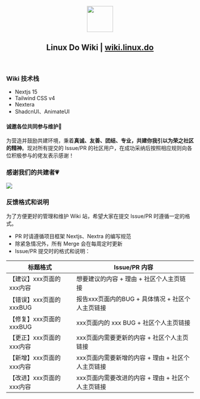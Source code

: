 <a name="readme-top"></a>

<div align="center">
  


<img height="70" src="/public/linuxdo_logo_with_dark_text.png">

## Linux Do Wiki | [ wiki.linux.do](wiki.linux.do)

</div>

<br>

### Wiki 技术栈

- Nextjs 15
- Tailwind CSS v4
- Nextera
- ShadcnUI、AnimateUI

#### 诚邀各位共同参与维护🔗

为营造并鼓励共建环境，秉着**真诚、友善、团结、专业，共建你我引以为荣之社区的精神**。现对所有提交的 Issue/PR 的社区用户，在成功采纳后按照相应规则向各位积极参与的佬友表示感谢！

### 感谢我们的共建者💗

[![][github-contrib-shield]][github-contrib-link]

<!-- LINK GROUP -->

[github-contrib-shield]: https://contrib.rocks/image?repo=Chenyme/Linux-Do-Wiki
[github-contrib-link]: https://github.com/Chenyme/Linux-Do-Wiki/graphs/contributors


### 反馈格式和说明

为了方便更好的管理和维护 Wiki 站，希望大家在提交 Issue/PR 时遵循一定的格式。

- PR 时请遵循项目框架 Nextjs、Nextra 的编写规范
- 除紧急情况外，所有 Merge 会在每周定时更新
- Issue/PR 提交时的格式和说明：

|标题格式|Issue/PR 内容|
|------|------|
| 【建议】xxx页面的xxx内容 | 想要建议的内容 + 理由 + 社区个人主页链接 |
| 【错误】xxx页面的xxxBUG | 报告xxx页面内的BUG + 具体情况 + 社区个人主页链接 |
| 【修复】xxx页面的xxxBUG | xxx页面内的 xxx BUG + 社区个人主页链接 |
| 【更正】xxx页面的xxx内容 | xxx页面内需要更新的内容 + 社区个人主页链接 |
| 【新增】xxx页面的xxx内容 | xxx页面内需要新增的内容 + 理由 + 社区个人主页链接 |
| 【改进】xxx页面的xxx内容 | xxx页面内需要改进的内容 + 理由 + 社区个人主页链接 |







